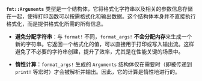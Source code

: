 **`fmt::Arguments`** 类型是一个结构体，它将格式化字符串以及相关的参数信息存储在一起，使得打印函数可以按需格式化和输出数据。这个结构体本身并不直接执行格式化，而是提供格式化所需的所有信息。


-   **避免分配字符串**：与 `format!` 不同，`format_args!` **不会分配内存**来生成一个新的字符串。它返回一个格式化的值，可以直接用于打印或写入输出流。这样避免了不必要的字符串创建，提升了效率，尤其是在性能关键的场景中。
    
-   **惰性计算**：`format_args!` 生成的 `Arguments` 结构体仅在需要时（即被传递到 `print!` 等宏时）才会被解析并输出。因此，它的计算是惰性地进行的。